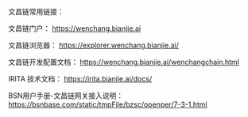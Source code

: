 文昌链常用链接：

  文昌链门户：
  https://wenchang.bianjie.ai
  
  文昌链浏览器：
  https://explorer.wenchang.bianjie.ai/
  
  文昌链开发配置文档：
  https://wenchang.bianjie.ai/wenchangchain.html
  
  IRITA 技术文档：
  https://irita.bianjie.ai/docs/
  
  BSN用户手册-文昌链网关接入说明：
  https://bsnbase.com/static/tmpFile/bzsc/openper/7-3-1.html

